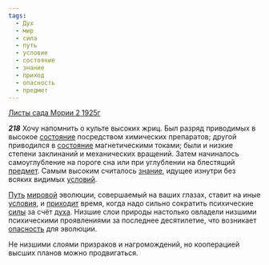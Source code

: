 ```yaml
---
tags:
  - Дух
  - мир
  - сила
  - путь
  - условие
  - состояние
  - знание
  - приход
  - опасность
  - предмет
---
```


[Листы сада Мории 2 1925г](/agni/1925)

___218___
Хочу напомнить о культе высоких жриц. Был разряд приводимых в высокое [состояние](/tag/#состояние) посредством химических препаратов; другой приводился в [состояние](/tag/#состояние) магнетическими токами; были и низкие степени заклинаний и механических вращений. Затем начиналось самоуглубление на пороге сна или при углублении на блестящий [предмет](/tag/#предмет). Самым высоким считалось [знание](/tag/#знание), идущее изнутри без всяких видимых [условий](/tag/#условие).   

[Путь](/tag/#путь) [мировой](/tag/#мир) эволюции, совершаемый на ваших глазах, ставит на иные [условия](/tag/#условие), и [приходит](/tag/#приход) время, когда надо сильно сократить психические [силы](/tag/#сила) за счёт [духа](/tag/#Дух). Низшие слои природы настолько овладели низшими психическими проявлениями за последнее десятилетие, что возникает [опасность](/tag/#опасность) для эволюции.   

Не низшими слоями призраков и нагромождений, но кооперацией высших планов можно продвигаться.   

